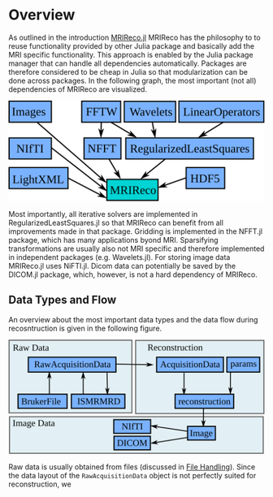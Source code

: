 # Overview

As outlined in the introduction [MRIReco.jl](@ref) MRIReco has the philosophy to
to reuse functionality provided by other Julia package and basically add the
MRI specific functionality. This approach is enabled by the Julia package manager
that can handle all dependencies automatically. Packages are therefore considered
to be cheap in Julia so that modularization can be done across packages. In the
following graph, the most important (not all) dependencies of MRIReco are visualized.

![Dependencies](./assets/Dependencies.svg)

Most importantly, all iterative solvers are implemented in RegularizedLeastSquares.jl
so that MRIReco can benefit from all improvements made in that package. Gridding
is implemented in the NFFT.jl package, which has many applications byond MRI.
Sparsifying transformations are usually also not MRI specific and therefore implemented
in independent packages (e.g. Wavelets.jl). For storing image data MRIReco.jl uses
NiFTI.jl. Dicom data can potentially be saved by the DICOM.jl package, which, however,
is not a hard dependency of MRIReco.

## Data Types and Flow

An overview about the most important data types and the data flow during recosntruction
is given in the following figure.

![DataFlow](./assets/AcqObj.svg)

Raw data is usually obtained from files (discussed in [File Handling](@ref)). Since
the data layout of the `RawAcquisitionData` object is not perfectly suited for
reconstruction, we  
